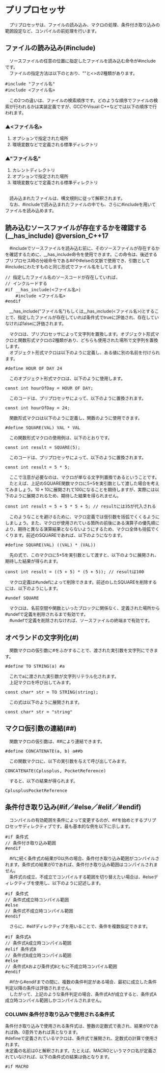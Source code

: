 # プリプロセッサ
　プリプロセッサは、ファイルの読み込み、マクロの処理、条件付き取り込みの範囲設定など、コンパイルの前処理を行います。<br>

## ファイルの読み込み(#include)
　ソースファイルの任意の位置に指定したファイルを読み込む命令が#includeです。<br>
　ファイルの指定方法は以下のとおり、""と<>の2種類があります。<br>

<pre>
#include "ファイル名"
#include &lt;ファイル名&gt;
</pre>

　この2つの違いは、ファイルの検索順序です。どのような順序でファイルの検索が行われるかは実装定義ですが、GCCやVisual C++などでは以下の順序で行われます。<br>

### ▲&lt;ファイル名&gt;
1. オプションで指定された場所<br>
2. 環境変数などで定義される標準ディレクトリ<br>

### ▲"ファイル名"
1. カレントディレクトリ<br>
2. オプションで指定された場所<br>
3. 環境変数などで定義される標準ディレクトリ<br>
<br>
　読み込まれたファイルは、構文規則に従って解釈されます。<br>
　なお、#includeで読み込まれたファイルの中でも、さらに#includeを用いてファイルを読み込めます。<br>

## 読み込むソースファイルが存在するかを確認する(__has_include) @version_C++17
　#includeでソースファイルを読み込む前に、そのソースファイルが存在するかを確認するために、__has_include命令を使用できます。この命令は、後述するプリプロセス時の分岐命令である#ifや#elseの文脈で使用でき、引数として#includeにわたすものと同じ形式でファイル名をしてします。<br>

<pre>
// 指定したファイル名のソースコードが存在していれば、
// インクルードする
#if __has_include(&lt;ファイル名&gt;)
    #include &lt;ファイル名&gt;
#endif
</pre>

　__has_include("ファイル名")もしくは__has_include(&lt;ファイル名&gt;)とすることで、指定したファイルが存在していれば条件式でtrueに評価され、存在していなければfalseに評価されます。<br>

　マクロは、プリプロセッサによって文字列を置換します。オブジェクト形式マクロと関数形式マクロの2種類があり、どちらも使用された場所で文字列を置換します。<br>
　オブジェクト形式マクロは以下のように定義し、ある値に別の名前を付けられます。<br>

<pre>
#define HOUR_OF_DAY 24
</pre>

　このオブジェクト形式マクロは、以下のように使用します。<br>

<pre>
const int hourOfDay = HOUR_OF_DAY;
</pre>

　このコードは、プリプロセッサによって、以下のように置換されます。<br>

<pre>
const int hourOfDay = 24;
</pre>

　関数形式マクロは以下のように定義し、関数のように使用できます。<br>

<pre>
#define SQUARE(VAL) VAL * VAL
</pre>

　この関数形式マクロの使用例は、以下のとおりです。<br>

<pre>
const int result = SQUARE(5);
</pre>

　このコードは、プリプロセッサによって、以下のように置換されます。<br>

<pre>
const int result = 5 * 5;
</pre>

　ここで注意が必要なのは、マクロが単なる文字列置換であるということです。<br>
　たとえば、上記のSQUARE関数マクロに5+5を実引数として渡した場合を考えてみましょう。10 * 10に展開されて100になることを期待しますが、実際には以下のように展開されるため、期待した結果を得られません。<br>

<pre>
const int result = 5 + 5 * 5 + 5; // resultには35が代入される
</pre>

　このようなことを避けるために、マクロ定義では仮引数を括弧でくくるようにしましょう。また、マクロが使用されている箇所の前後にある演算子の優先順により、期待と異なる演算結果とならないようにするため、マクロ全体も括弧でくくります。前述のSQUAREであれば、以下のようになります。<br>

<pre>
#define SQUARE(VAL) ((VAL) * (VAL))
</pre>

　先の式で、このマクロに5+5を実引数として渡すと、以下のように展開され、期待した結果が得られます。<br>

<pre>
const int result = ((5 + 5) * (5 + 5)); // resultは100
</pre>

　マクロ定義は#undefによって削除できます。前述のしたSQUAREを削除するには、以下のようにします。<br>

<pre>
#undef SQUARE
</pre>

　マクロは、名前空間や関数といったブロックに関係なく、定義された場所から#undefで定義を削除されるまで有効です。<br>
　#undefで定義を削除されなければ、ソースファイルの終端まで有効です。<br>

## オペランドの文字列化(#)
　関数マクロの仮引数に#をふかすることで、渡された実引数を文字列にできます。<br>

<pre>
#define TO_STRING(a) #a
</pre>

　これでaに渡された実引数が文字列リテラル化されます。<br>
　上記マクロを呼び出してみます。<br>

<pre>
const char* str = TO_STRING(string);
</pre>

　この式は以下のように展開されます。<br>

<pre>
const char* str = "string"
</pre>

## マクロ仮引数の連結(##)
　関数マクロの仮引数は、##により連結できます。<br>

<pre>
#define CONCATENATE(a, b) a##b
</pre>

　この関数マクロに、以下の実引数を与えて呼び出してみます。<br>

<pre>
CONCATENATE(Cplusplus, PocketReference)
</pre>

　すると、以下の結果が得られます。<br>

<pre>
CplusplusPocketReference
</pre>

## 条件付き取り込み(#if／#else／#elif／#endif)
　コンパイルの有効範囲を条件によって変更するのが、#ifを始めとするプリプロセッサディレクティブです。最も基本的な例を以下に示します。<br>

<pre>
#if 条件式
// 条件付き取り込み範囲
#endif
</pre>

　#ifに続く条件式の結果が0以外の場合、条件付き取り込み範囲がコンパイルされます。条件式の結果が0であれば、条件付き取り込み範囲はコンパイルされません。<br>
　条件式の成立、不成立でコンパイルする範囲を切り替えたい場合は、#elseディレクティブを使用し、以下のように記述します。<br>

<pre>
#if 条件式
// 条件式成立時コンパイル範囲
#else
// 条件式不成立時コンパイル範囲
#endif
</pre>

　さらに、#elifディレクティブを用いることで、条件を複数指定できます。<br>

<pre>
#if 条件式A
// 条件式A成立時コンパイル範囲
#elif 条件式B
// 条件式B成立時コンパイル範囲
#else
// 条件式Aおよび条件式Bともに不成立時コンパイル範囲
#endif
</pre>

　#ifから#endifまでの間に、複数の条件判定がある場合、最初に成立した条件判定以降の条件は評価されません。<br>
　したがって、上記のような条件判定の場合、条件式Aが成立すると、条件式A成立時コンパイル範囲しかコンパイルされません。<br>

### COLUMN 条件付き取り込みで使用される条件式
条件付き取り込みで使用される条件式は、整数の定数式で表され、結果が0であれば偽、0意外であれば真となります。<br>
#defineで定義されているマクロは、条件式で展開され、定数式の計算で使用されます。<br>
未定義の名前は0と解釈されます。たとえば、MACROというマクロ名が定義されていなければ、以下の条件式の結果は偽となります。<br>

<pre>
#if MACRO
</pre>
